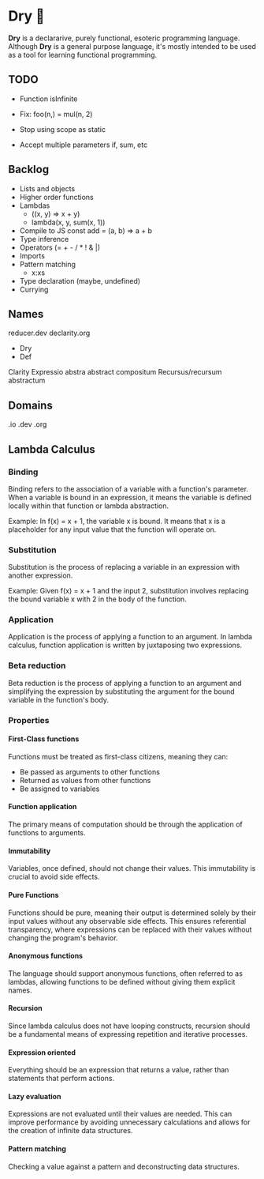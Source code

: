 # Dry 🚱
**Dry** is a declararive, purely functional, esoteric programming language. Although **Dry** is a general purpose language, it's mostly intended to be used as a tool for learning functional programming.

## TODO
* Function isInfinite

* Fix: foo(n,) = mul(n, 2)
* Stop using scope as static
* Accept multiple parameters if, sum, etc

## Backlog
* Lists and objects
* Higher order functions
* Lambdas
    - ((x, y) => x + y)    
    - lambda(x, y, sum(x, 1))
* Compile to JS
    const add = (a, b) => a + b
* Type inference
* Operators (= + - / * ! & |)
* Imports
* Pattern matching
    - x:xs
* Type declaration (maybe, undefined)
* Currying

## Names
reducer.dev
declarity.org

* Dry
* Def

Clarity
Expressio
abstra
abstract
compositum
Recursus/recursum
abstractum

## Domains
.io
.dev
.org

## Lambda Calculus

### Binding
Binding refers to the association of a variable with a function's parameter. When a variable is bound in an expression, it means the variable is defined locally within that function or lambda abstraction.

Example:
In f(x) = x + 1, the variable x is bound. It means that x is a placeholder for any input value that the function will operate on.

### Substitution
Substitution is the process of replacing a variable in an expression with another expression.

Example:
Given f(x) = x + 1 and the input 2, substitution involves replacing the bound variable x with 2 in the body of the function.

### Application
Application is the process of applying a function to an argument. In lambda calculus, function application is written by juxtaposing two expressions.

### Beta reduction
Beta reduction is the process of applying a function to an argument and simplifying the expression by substituting the argument for the bound variable in the function's body.

### Properties

#### First-Class functions
Functions must be treated as first-class citizens, meaning they can:
* Be passed as arguments to other functions
* Returned as values from other functions
* Be assigned to variables

#### Function application
The primary means of computation should be through the application of functions to arguments.

#### Immutability
Variables, once defined, should not change their values. This immutability is crucial to avoid side effects.

#### Pure Functions
Functions should be pure, meaning their output is determined solely by their input values without any observable side effects. This ensures referential transparency, where expressions can be replaced with their values without changing the program's behavior.

#### Anonymous functions
The language should support anonymous functions, often referred to as lambdas, allowing functions to be defined without giving them explicit names.

#### Recursion
Since lambda calculus does not have looping constructs, recursion should be a fundamental means of expressing repetition and iterative processes.

#### Expression oriented
Everything should be an expression that returns a value, rather than statements that perform actions.

#### Lazy evaluation
Expressions are not evaluated until their values are needed. This can improve performance by avoiding unnecessary calculations and allows for the creation of infinite data structures.

#### Pattern matching
Checking a value against a pattern and deconstructing data structures.